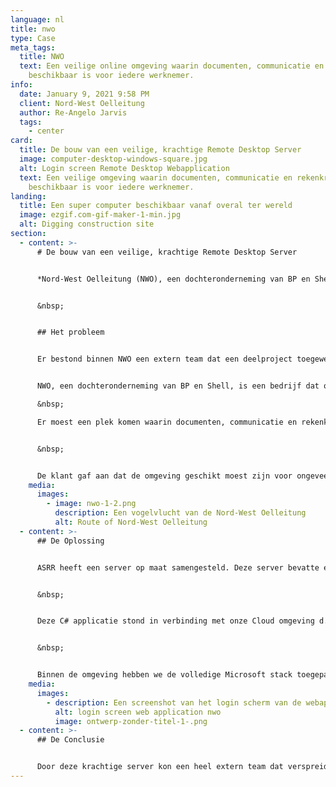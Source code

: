 ```yaml
---
language: nl
title: nwo
type: Case
meta_tags:
  title: NWO
  text: Een veilige online omgeving waarin documenten, communicatie en rekenkracht
    beschikbaar is voor iedere werknemer.
info:
  date: January 9, 2021 9:58 PM
  client: Nord-West Oelleitung
  author: Re-Angelo Jarvis
  tags:
    - center
card:
  title: De bouw van een veilige, krachtige Remote Desktop Server
  image: computer-desktop-windows-square.jpg
  alt: Login screen Remote Desktop Webapplication
  text: Een veilige omgeving waarin documenten, communicatie en rekenkracht
    beschikbaar is voor iedere werknemer.
landing:
  title: Een super computer beschikbaar vanaf overal ter wereld
  image: ezgif.com-gif-maker-1-min.jpg
  alt: Digging construction site
section:
  - content: >-
      # De bouw van een veilige, krachtige Remote Desktop Server


      *Nord-West Oelleitung (NWO), een dochteronderneming van BP en Shell, is een bedrijf dat is opgezet om de eerste long-range onverwerkte olielijn in Europa op te zetten.*


      &nbsp;


      ## Het probleem


      Er bestond binnen NWO een extern team dat een deelproject toegewezen had gekregen. Het probleem was dat dit externe team geen toegang kon krijgen tot het bestaande systeem waar de hele werkmethode op was ingericht. Verder bleek dat het bestaande systeem niet toereikend was voor het gespecialiseerde team.


      NWO, een dochteronderneming van BP en Shell, is een bedrijf dat op is gezet om de eerste long-range onverwerkte olielijn in Europa op te zetten. Er bestond hierbinnen een speciaal team, het Enlargement Project Blog dat extern ingeschakeld was. Dit was een gespecialiseerd team dat alleen voor een speciaal deelproject opgetuigd was. Aangezien het deels externe medewerkers waren, kon er door security policies geen toegang verschaft worden voor het bestaande systeem, waar bestanden, programmatuur en werkplekken op ingericht waren. Verder bleek dat het bestaande systeem niet toereikend was voor het gespecialiseerde team.

      &nbsp;

      Er moest een plek komen waarin documenten, communicatie en rekenkracht beschikbaar zou zijn voor iedere werknemer. Deze werkplek moest remote beschikbaar zijn en ten minste beveiligd zijn met twee factor authenticatie.


      &nbsp;


      De klant gaf aan dat de omgeving geschikt moest zijn voor ongeveer vijftig werknemers. Verder moest de omgeving genoeg rekenkracht hebben om zware CAD en modelleer programma’s te runnen. Ook moesten de bestanden veilig opgeslagen worden met een back-up strategie.
    media:
      images:
        - image: nwo-1-2.png
          description: Een vogelvlucht van de Nord-West Oelleitung
          alt: Route of Nord-West Oelleitung
  - content: >-
      ## De Oplossing


      ASRR heeft een server op maat samengesteld. Deze server bevatte een 64 Core Multithreaded Processor, 128 Gigabyte aan DDR4 RAM en een aantal SSD’s/HDD’s in RAID configuratie. Op deze server moest ook een Remote Desktop Licensing/Managing systeem komen, dat met een van onze C# applicaties om de paar minuten per gebruiker het lokale wachtwoord op de server aanpaste.


      &nbsp;


      Deze C# applicatie stond in verbinding met onze Cloud omgeving d.m.v. een versleutelde RabbitMQ connectie. De Cloud omgeving had een notie van de gebruikers die mochten inloggen. Het loginsysteem had een twee factor authenticatie waarmee gebruikers een gegenereerd connectie bestand konden downloaden. Door dit bestand konden gebruikers met een muisklik extreem secuur inloggen op een.


      &nbsp;


      Binnen de omgeving hebben we de volledige Microsoft stack toegepast, met als rode lijn Microsoft Teams. Dit was de hub voor alle bestanden (gekoppeld met het SharePoint systeem), meetings, announcements, planning, etc. We hebben de werknemers een briefing gegeven over het gebruik van Teams, dat toen destijds nog in de kinderschoenen stond. Verder hebben we remote support geleverd via het systeem, zoals IT en Microsoft Office ondersteuningsverzoeken die in het dagelijkse proces naar boven kwamen.
    media:
      images:
        - description: Een screenshot van het login scherm van de webapplicatie.
          alt: login screen web application nwo
          image: ontwerp-zonder-titel-1-.png
  - content: >-
      ## De Conclusie


      Door deze krachtige server kon een heel extern team dat verspreid was over Nederland en Duitsland samenwerken alsof ze op dezelfde werkplek zaten. Op momenten dat er weinig mensen op de server zaten, zoals in de avonden of weekenden, hadden ze de rekenkracht van een supercomputer tot hun beschikking. Dit is handig voor taken die normaal gesproken lang zouden duren, zoals het van een zwaar programma of modelleren.
---
```


